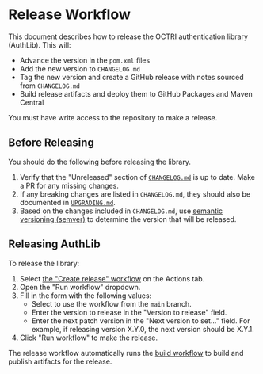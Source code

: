 # Release Workflow

This document describes how to release the OCTRI authentication library (AuthLib). This will:

* Advance the version in the `pom.xml` files
* Add the new version to `CHANGELOG.md`
* Tag the new version and create a GitHub release with notes sourced from `CHANGELOG.md`
* Build release artifacts and deploy them to GitHub Packages and Maven Central

You must have write access to the repository to make a release.

## Before Releasing

You should do the following before releasing the library.

1. Verify that the "Unreleased" section of [`CHANGELOG.md`](./CHANGELOG.md) is up to date. Make a PR for any missing changes.
2. If any breaking changes are listed in `CHANGELOG.md`, they should also be documented in [`UPGRADING.md`](./UPGRADING.md).
3. Based on the changes included in `CHANGELOG.md`, use [semantic versioning (semver)](https://semver.org/) to determine the version that will be released.

## Releasing AuthLib

To release the library:

1. Select [the "Create release" workflow](https://github.com/OCTRI/authentication-lib/actions/workflows/release.yaml) on the Actions tab.
2. Open the "Run workflow" dropdown.
3. Fill in the form with the following values:
   - Select to use the workflow from the `main` branch.
   - Enter the version to release in the "Version to release" field.
   - Enter the next patch version in the "Next version to set..." field. For example, if releasing version X.Y.0, the next version should be X.Y.1.
4. Click "Run workflow" to make the release.

The release workflow automatically runs the [build workflow](https://github.com/OCTRI/authentication-lib/actions/workflows/build.yaml) to build and publish artifacts for the release.
